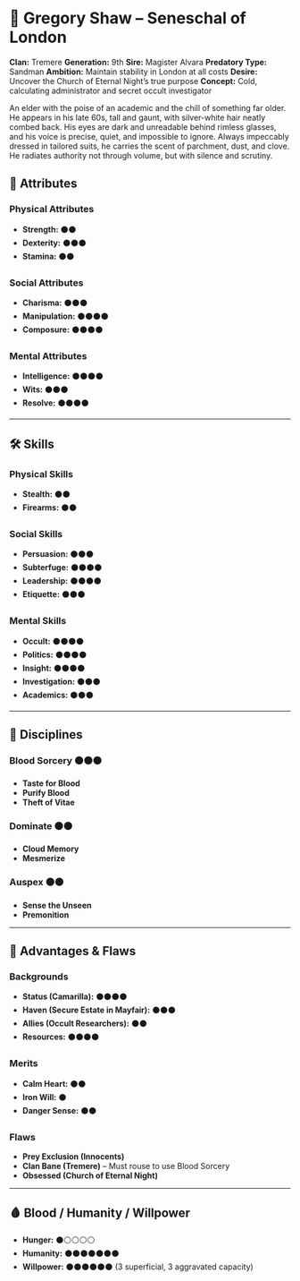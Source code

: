 # 🧛 Gregory Shaw – Seneschal of London

**Clan:** Tremere
**Generation:** 9th
**Sire:** Magister Alvara
**Predatory Type:** Sandman
**Ambition:** Maintain stability in London at all costs
**Desire:** Uncover the Church of Eternal Night’s true purpose
**Concept:** Cold, calculating administrator and secret occult investigator

An elder with the poise of an academic and the chill of something far older. He appears in his late 60s, tall and gaunt, with silver-white hair neatly combed back. His eyes are dark and unreadable behind rimless glasses, and his voice is precise, quiet, and impossible to ignore. Always impeccably dressed in tailored suits, he carries the scent of parchment, dust, and clove. He radiates authority not through volume, but with silence and scrutiny.

## 📜 Attributes

### Physical Attributes

- **Strength:** ⚫⚫
- **Dexterity:** ⚫⚫⚫
- **Stamina:** ⚫⚫

### Social Attributes

- **Charisma:** ⚫⚫⚫
- **Manipulation:** ⚫⚫⚫⚫
- **Composure:** ⚫⚫⚫⚫

### Mental Attributes

- **Intelligence:** ⚫⚫⚫⚫
- **Wits:** ⚫⚫⚫
- **Resolve:** ⚫⚫⚫⚫

---

## 🛠️ Skills

### Physical Skills

- **Stealth:** ⚫⚫
- **Firearms:** ⚫⚫

### Social Skills

- **Persuasion:** ⚫⚫⚫
- **Subterfuge:** ⚫⚫⚫⚫
- **Leadership:** ⚫⚫⚫⚫
- **Etiquette:** ⚫⚫⚫

### Mental Skills

- **Occult:** ⚫⚫⚫⚫
- **Politics:** ⚫⚫⚫⚫
- **Insight:** ⚫⚫⚫⚫
- **Investigation:** ⚫⚫⚫
- **Academics:** ⚫⚫⚫

---

## 🧬 Disciplines

### Blood Sorcery ⚫⚫⚫

- **Taste for Blood**
- **Purify Blood**
- **Theft of Vitae**

### Dominate ⚫⚫

- **Cloud Memory**
- **Mesmerize**

### Auspex ⚫⚫

- **Sense the Unseen**
- **Premonition**

---

## 🧠 Advantages & Flaws

### Backgrounds

- **Status (Camarilla):** ⚫⚫⚫⚫
- **Haven (Secure Estate in Mayfair):** ⚫⚫⚫
- **Allies (Occult Researchers):** ⚫⚫
- **Resources:** ⚫⚫⚫⚫

### Merits

- **Calm Heart:** ⚫⚫
- **Iron Will:** ⚫
- **Danger Sense:** ⚫⚫

### Flaws

- **Prey Exclusion (Innocents)**
- **Clan Bane (Tremere)** – Must rouse to use Blood Sorcery
- **Obsessed (Church of Eternal Night)**

---

## 🩸 Blood / Humanity / Willpower

- **Hunger:** ⚫⚪⚪⚪⚪
- **Humanity:** ⚫⚫⚫⚫⚫⚫⚫
- **Willpower:** ⚫⚫⚫⚫⚫⚫ (3 superficial, 3 aggravated capacity)
